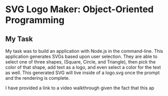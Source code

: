 # SVG Logo Maker: Object-Oriented Programming

## My Task

My task was to build an application with Node.js in the command-line. This application generates SVGs based upon user selection. They are able to select one of three shapes, (Square, Circle, and Triangle), then pick the color of that shape, add text as a logo, and even select a color for the text as well. This generated SVG will live inside of a logo.svg once the prompt and the rendering is complete.

I have provided a link to a video walkthrough given the fact that this ap
